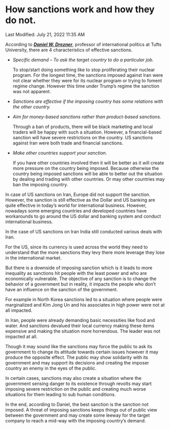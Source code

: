 # How sanctions work and how they do not.

Last Modified: July 21, 2022 11:35 AM

According to ***[Daniel W. Drezner](https://en.wikipedia.org/wiki/Daniel_W._Drezner)***, professor of international politics at Tufts University, there are 4 characteristics of effective sanctions.

- *Specific demand – To ask the target country to do a particular job.*
    
    To stop/start doing something like to stop proliferating their nuclear program. For the longest time, the sanctions imposed against Iran were not clear whether they were for its nuclear program or trying to foment regime change. However this time under Trump’s regime the sanction was not apparent.
    
- *Sanctions are effective if the imposing country has some relations with the other country.*
- *Aim for money-based sanctions rather than product-based sanctions.*
    
    Through a ban of products, there will be black marketing and local traders will be happy with such a situation. However, a financial-based sanction will have severe restrictions on the country. US sanctions against Iran were both trade and financial sanctions.
    
- *Make other countries support your sanction.*
    
    If you have other countries involved then it will be better as it will create more pressure on the country being imposed. Because otherwise the country being imposed sanctions will be able to better out the situation by dealing and trading with other countries. Or may other countries may ban the imposing country.
    

In case of US sanctions on Iran, Europe did not support the sanction. However, the sanction is still effective as the Dollar and US banking are quite effective in today’s world for international business. However, nowadays some emerging countries and developed countries have workarounds to go around the US dollar and banking system and conduct international business.

In the case of US sanctions on Iran India still conducted various deals with Iran.

For the US, since its currency is used across the world they need to understand that the more sanctions they levy there more leverage they lose in the international market.

But there is a downside of imposing sanction which is it leads to more inequality as sanctions hit people with the least power and who are economically vulnerable. The objective of any sanction is to change the behavior of a government but in reality, it impacts the people who don’t have an influence on the sanction of the government.

For example in North Korea sanctions led to a situation where people were marginalized and Kim Jong Un and his associates in high power were not at all impacted.

In Iran, people were already demanding basic necessities like food and water. And sanctions devalued their local currency making these items expensive and making the situation more horrendous. The leader was not impacted at all.

Though it may sound like the sanctions may force the public to ask its government to change its attitude towards certain issues however it may produce the opposite effect. The public may show solidarity with its government and may support its decisions and creating the imposer country an enemy in the eyes of the public.

In certain cases, sanctions may also create a situation where the government sensing danger to its existence through revolts may start imposing severe restriction on the public and creating much worse situations for them leading to sub human conditions.

In the end, according to Daniel, the best sanction is the sanction not imposed. A threat of imposing sanctions keeps things out of public view between the government and may create some leeway for the target company to reach a mid-way with the imposing country’s demand.

